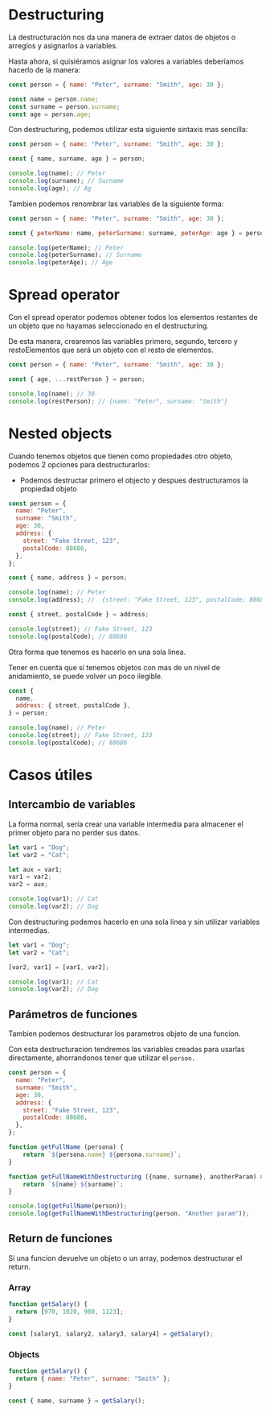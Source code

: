 # Destructuring

La destructuración nos da una manera de extraer datos de objetos o arreglos y asignarlos a variables.

Hasta ahora, si quisiéramos asignar los valores a variables deberíamos hacerlo de la manera:

```js
const person = { name: "Peter", surname: "Smith", age: 30 };

const name = person.name;
const surname = person.surname;
const age = person.age;
```

Con destructuring, podemos utilizar esta siguiente sintaxis mas sencilla:

```js
const person = { name: "Peter", surname: "Smith", age: 30 };

const { name, surname, age } = person;

console.log(name); // Peter
console.log(surname); // Surname
console.log(age); // Ag
```

Tambien podemos renombrar las variables de la siguiente forma:

```js
const person = { name: "Peter", surname: "Smith", age: 30 };

const { peterName: name, peterSurname: surname, peterAge: age } = person;

console.log(peterName); // Peter
console.log(peterSurname); // Surname
console.log(peterAge); // Age
```

# Spread operator

Con el spread operator podemos obtener todos los elementos restantes de un objeto que no hayamas seleccionado en el destructuring.

De esta manera, crearemos las variables primero, segundo, tercero y restoElementos que será un objeto con el resto de elementos.

```js
const person = { name: "Peter", surname: "Smith", age: 30 };

const { age, ...restPerson } = person;

console.log(name); // 30
console.log(restPerson); // {name: "Peter", surname: "Smith"}
```

# Nested objects

Cuando tenemos objetos que tienen como propiedades otro objeto, podemos 2 opciones para destructurarlos:

- Podemos destructar primero el objecto y despues destructuramos la propiedad objeto

```js
const person = {
  name: "Peter",
  surname: "Smith",
  age: 30,
  address: {
    street: "Fake Street, 123",
    postalCode: 88686,
  },
};

const { name, address } = person;

console.log(name); // Peter
console.log(address); //  {street: "Fake Street, 123", postalCode: 88686}

const { street, postalCode } = address;

console.log(street); // Fake Street, 123
console.log(postalCode); // 88686
```

Otra forma que tenemos es hacerlo en una sola linea.

Tener en cuenta que si tenemos objetos con mas de un nivel de anidamiento, se puede volver un poco ilegible.

```js
const {
  name,
  address: { street, postalCode },
} = person;

console.log(name); // Peter
console.log(street); // Fake Street, 123
console.log(postalCode); // 88686
```

# Casos útiles

## Intercambio de variables

La forma normal, sería crear una variable intermedia para almacener el primer objeto para no perder sus datos.

```js
let var1 = "Dog";
let var2 = "Cat";

let aux = var1;
var1 = var2;
var2 = aux;

console.log(var1); // Cat
console.log(var2); // Dog
```

Con destructuring podemos hacerlo en una sola línea y sin utilizar variables intermedias.

```js
let var1 = "Dog";
let var2 = "Cat";

[var2, var1] = [var1, var2];

console.log(var1); // Cat
console.log(var2); // Dog
```

## Parámetros de funciones

Tambien podemos destructurar los parametros objeto de una funcion.

Con esta destructuracion tendremos las variables creadas para usarlas directamente, ahorrandonos tener que utilizar el `person.`

```js
const person = {
  name: "Peter",
  surname: "Smith",
  age: 30,
  address: {
    street: "Fake Street, 123",
    postalCode: 88686,
  },
};

function getFullName (persona) {
    return `${persona.name} ${persona.surname}`;
}

function getFullNameWithDestructuring ({name, surname}, anotherParam) => {
    return `${name} ${surname}`;
}

console.log(getFullName(person));
console.log(getFullNameWithDestructuring(person, "Another param"));
```

## Return de funciones

Si una funcion devuelve un objeto o un array, podemos destructurar el return.

### Array

```js
function getSalary() {
  return [970, 1020, 980, 1123];
}

const [salary1, salary2, salary3, salary4] = getSalary();
```

### Objects

```js
function getSalary() {
  return { name: "Peter", surname: "Smith" };
}

const { name, surname } = getSalary();
```
